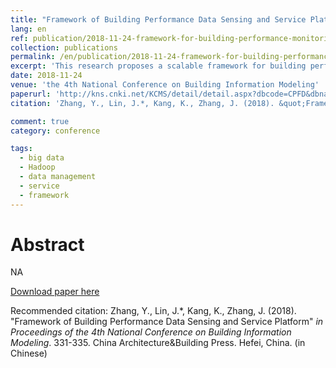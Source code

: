 ```yaml
---
title: "Framework of Building Performance Data Sensing and Service Platform"
lang: en
ref: publication/2018-11-24-framework-for-building-performance-monitoring-and-data-management
collection: publications
permalink: /en/publication/2018-11-24-framework-for-building-performance-monitoring-and-data-management
excerpt: 'This research proposes a scalable framework for building performance data sensing and service'
date: 2018-11-24
venue: 'the 4th National Conference on Building Information Modeling'
paperurl: 'http://kns.cnki.net/KCMS/detail/detail.aspx?dbcode=CPFD&dbname=CPFDLAST2019&filename=JGCB201811001067&v=MDUzMjhaZXNKQ3hOS3VoZGhuajk4VG5qcXF4ZEVlTU9VS3JpZlp1OXZIeW5sVTd6Tkoxc1RMeXJJYkxHNEg5bk5ybzlG'
citation: 'Zhang, Y., Lin, J.*, Kang, K., Zhang, J. (2018). &quot;Framework of Building Performance Data Sensing and Service Platform&quot; <i>in Proceedings of the 4th National Conference on Building Information Modeling</i>. 331-335. China Architecture&Building Press. Hefei, China. (in Chinese)'

comment: true
category: conference

tags: 
  - big data
  - Hadoop
  - data management
  - service
  - framework
---
```



Abstract
====

NA

[Download paper here](http://kns.cnki.net/KCMS/detail/detail.aspx?dbcode=CPFD&dbname=CPFDLAST2019&filename=JGCB201811001067&v=MDUzMjhaZXNKQ3hOS3VoZGhuajk4VG5qcXF4ZEVlTU9VS3JpZlp1OXZIeW5sVTd6Tkoxc1RMeXJJYkxHNEg5bk5ybzlG)

Recommended citation: Zhang, Y., Lin, J.*, Kang, K., Zhang, J. (2018). &quot;Framework of Building Performance Data Sensing and Service Platform&quot; <i>in Proceedings of the 4th National Conference on Building Information Modeling</i>. 331-335. China Architecture&Building Press. Hefei, China. (in Chinese)
